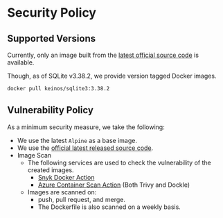 # Security Policy

## Supported Versions

Currently, only an image built from the [latest official source code](https://www.sqlite.org/src/doc/trunk/README.md) is available.

Though, as of SQLite v3.38.2, we provide version tagged Docker images.

```bash
docker pull keinos/sqlite3:3.38.2
```

## Vulnerability Policy

As a minimum security measure, we take the following:

- We use the latest `Alpine` as a base image.
- We use the [official latest released source code](https://www.sqlite.org/src/doc/trunk/README.md).
- Image Scan
  - The following services are used to check the vulnerability of the created images.
    - [Snyk Docker Action](https://github.com/snyk/actions/tree/master/docker)
    - [Azure Container Scan Action](https://github.com/Azure/container-scan) (Both Trivy and Dockle)
  - Images are scanned on:
    - push, pull request, and merge.
    - The Dockerfile is also scanned on a weekly basis.
